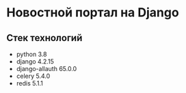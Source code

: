 # Новостной портал на Django

## Стек технологий
- python 3.8
- django 4.2.15
- django-allauth 65.0.0
- celery 5.4.0
- redis 5.1.1

